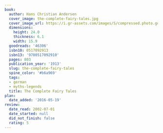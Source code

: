 ```yaml
---
book:
  author: Hans Christian Andersen
  cover_image: the-complete-fairy-tales.jpg
  cover_image_url: https://i.gr-assets.com/images/S/compressed.photo.goodreads.com/books/1385233181l/46306.jpg
  dimensions:
    height: 24.0
    thickness: 6.1
    width: 15.9
  goodreads: '46306'
  isbn10: 0517092913
  isbn13: '9780517092910'
  pages: 803
  publication_year: '1913'
  slug: the-complete-fairy-tales
  spine_color: '#b6a969'
  tags:
  - german
  - myths-legends
  title: The Complete Fairy Tales
plan:
  date_added: '2016-05-19'
review:
  date_read: 2002-07-01
  date_started: null
  did_not_finish: false
  rating: 5
---
```

